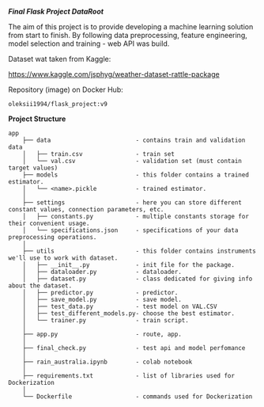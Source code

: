 ***Final Flask Project DataRoot***


The aim of this project is to provide developing a machine learning solution from start to finish. By following data preprocessing, feature engineering, model selection and training - web API was build.

Dataset wat taken from Kaggle:

https://www.kaggle.com/jsphyg/weather-dataset-rattle-package

Repository (image) on Docker Hub:
```
oleksii1994/flask_project:v9
```
**Project Structure**
```
app
    ├── data                        - contains train and validation data
    │   ├── train.csv               - train set 
    │   └── val.csv                 - validation set (must contain target values)
    ├── models                      - this folder contains a trained estimator.
    │   └── <name>.pickle           - trained estimator. 
    │
    ├── settings                    - here you can store different constant values, connection parameters, etc.
    │   ├── constants.py            - multiple constants storage for their convenient usage.
    │   └── specifications.json     - specifications of your data preprocessing operations.   
    │   
    ├── utils                       - this folder contains instruments we'll use to work with dataset.
    │   ├── __init__.py             - init file for the package. 
    │   ├── dataloader.py           - dataloader. 
    │   ├── dataset.py              - class dedicated for giving info about the dataset.
    │   ├── predictor.py            - predictor.
    │   ├── save_model.py           - save model.
    │   ├── test_data.py            - test model on VAL.CSV
    │   ├── test_different_models.py- choose the best estimator.
    │   └── trainer.py              - train script.
    │ 
    ├── app.py                      - route, app.
    │
    ├── final_check.py              - test api and model perfomance
    │
    ├── rain_australia.ipynb        - colab notebook
    │
    ├── requirements.txt			- list of libraries used for Dockerization 
    │
    └── Dockerfile					- commands used for Dockerization

```
